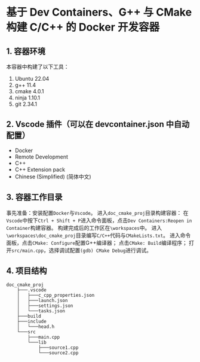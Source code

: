 # 基于 Dev Containers、G++ 与 CMake 构建 C/C++ 的 Docker 开发容器

## 1. 容器环境

本容器中构建了以下工具：

1. Ubuntu 22.04
2. g++ 11.4
3. cmake 4.0.1
4. ninja 1.10.1
5. git 2.34.1

## 2. Vscode 插件（可以在 devcontainer.json 中自动配置）

- Docker
- Remote Development
- C++
- C++ Extension pack
- Chinese (Simplified) (简体中文)

## 3. 容器工作目录

事先准备：安装配置`Docker`与`Vscode`。
进入`doc_cmake_proj`目录构建容器：
在`Vscode`中按下`Ctrl + Shift + P`进入命令面板，点击`Dev Containers:Reopen in Container`构建容器。
构建完成后的工作区在`\workspaces`中。
进入`\workspaces\doc_cmake_proj`目录编写`C/C++`代码与`CMakeLists.txt`。
进入命令面板，点击`CMake: Configure`配置G++编译器；
点击`CMake: Build`编译程序；
打开`src/main.cpp`，选择调试配置`(gdb) CMake Debug`进行调试。
  
## 4. 项目结构

```text
doc_cmake_proj
    ├───.vscode
    │   ├───c_cpp_properties.json
    │   ├───launch.json
    │   ├───settings.json
    │   └───tasks.json
    ├───build
    ├───include
    │   └───head.h
    └───src
        ├───main.cpp
        └───lib
            ├───source1.cpp
            └───source2.cpp
```
